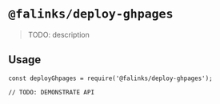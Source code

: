 # `@falinks/deploy-ghpages`

> TODO: description

## Usage

```
const deployGhpages = require('@falinks/deploy-ghpages');

// TODO: DEMONSTRATE API
```
